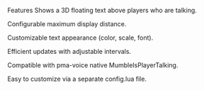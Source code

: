 Features
Shows a 3D floating text above players who are talking.

Configurable maximum display distance.

Customizable text appearance (color, scale, font).

Efficient updates with adjustable intervals.

Compatible with pma-voice native MumbleIsPlayerTalking.

Easy to customize via a separate config.lua file.

